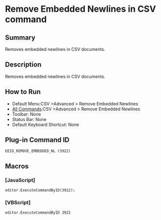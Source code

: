 # Remove Embedded Newlines in CSV command

## Summary

Removes embedded newlines in CSV documents.

## Description

Removes embedded newlines in CSV documents.

## How to Run

- Default Menu:CSV \>Advanced \>
Remove Embedded Newlines
- [All Commands](../tools/all_commands):CSV \>Advanced \>
Remove Embedded Newlines
- Toolbar: None
- Status Bar: None
- Default Keyboard Shortcut: None

## Plug-in Command ID

```
EEID_REMOVE_EMBEDDED_NL (3922)```

## Macros

### \[JavaScript\]

```
editor.ExecuteCommandByID(3922);
```

### \[VBScript\]

```
editor.ExecuteCommandByID 3922
```
